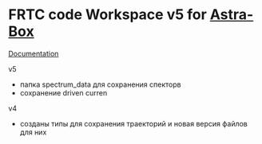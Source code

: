 # FRTC code Workspace v5 for [Astra-Box](https://github.com/temper8/Astra-Box)

[Documentation](https://temper8.github.io/FRTC_v5/)

v5 

- папка spectrum_data для сохранения спекторв 
- сохранение driven curren

v4 

- созданы типы для сохранения траекторий и новая версия файлов для них
